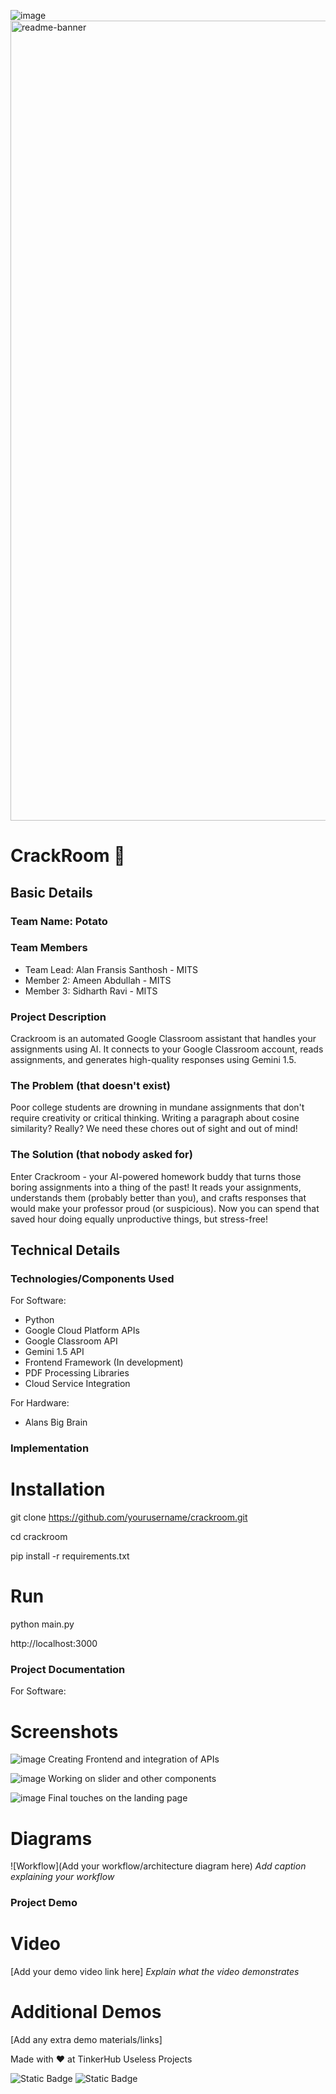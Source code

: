 ![image](https://github.com/user-attachments/assets/d441e912-04ca-4eea-8b7f-3d55d6e3b1d4)<img width="1280" alt="readme-banner" src="https://github.com/user-attachments/assets/35332e92-44cb-425b-9dff-27bcf1023c6c">

# CrackRoom 🗿


## Basic Details
### Team Name: Potato


### Team Members
- Team Lead: Alan Fransis Santhosh - MITS
- Member 2: Ameen Abdullah - MITS
- Member 3: Sidharth Ravi - MITS

### Project Description
Crackroom is an automated Google Classroom assistant that handles your assignments using AI. It connects to your Google Classroom account, reads assignments, and generates high-quality responses using Gemini 1.5.

### The Problem (that doesn't exist)
Poor college students are drowning in mundane assignments that don't require creativity or critical thinking. Writing a paragraph about cosine similarity? Really? We need these chores out of sight and out of mind!

### The Solution (that nobody asked for)
Enter Crackroom - your AI-powered homework buddy that turns those boring assignments into a thing of the past! It reads your assignments, understands them (probably better than you), and crafts responses that would make your professor proud (or suspicious). Now you can spend that saved hour doing equally unproductive things, but stress-free!

## Technical Details
### Technologies/Components Used
For Software:
- Python
- Google Cloud Platform APIs
- Google Classroom API
- Gemini 1.5 API
- Frontend Framework (In development)
- PDF Processing Libraries
- Cloud Service Integration

For Hardware:
- Alans Big Brain


### Implementation
# Installation
git clone https://github.com/yourusername/crackroom.git

cd crackroom

pip install -r requirements.txt

# Run
python main.py

http://localhost:3000

### Project Documentation
For Software:

# Screenshots 
![image](https://github.com/user-attachments/assets/4030f70c-7a79-4189-bb99-871d6cb20a65)
Creating Frontend and integration of APIs

![image](https://github.com/user-attachments/assets/55141f33-ee93-4ae1-b44d-2eafa427749b)
Working on slider and other components

![image](https://github.com/user-attachments/assets/91e70d37-10e4-41d4-ac69-ae97dbceaba4)
Final touches on the landing page

# Diagrams
![Workflow](Add your workflow/architecture diagram here)
*Add caption explaining your workflow*

### Project Demo
# Video
[Add your demo video link here]
*Explain what the video demonstrates*

# Additional Demos
[Add any extra demo materials/links]

Made with ❤️ at TinkerHub Useless Projects 

![Static Badge](https://img.shields.io/badge/TinkerHub-24?color=%23000000&link=https%3A%2F%2Fwww.tinkerhub.org%2F)
![Static Badge](https://img.shields.io/badge/UselessProject--24-24?link=https%3A%2F%2Fwww.tinkerhub.org%2Fevents%2FQ2Q1TQKX6Q%2FUseless%2520Projects)



